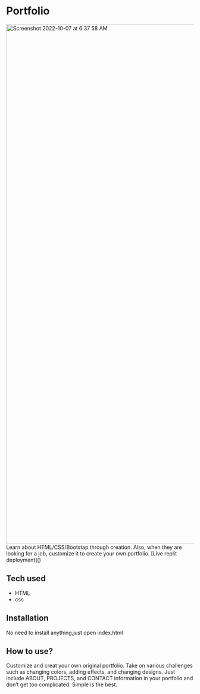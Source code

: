 # Portfolio
<img width="1392" alt="Screenshot 2022-10-07 at 6 37 58 AM" src="https://user-images.githubusercontent.com/111345784/194446007-f46f148d-45d5-4192-a821-8b7f081b8dcd.png">
Learn about HTML/CSS/Bootstap through creation. Also, when they are looking for a job, customize it to create your own portfolio.
[Live replit deployment]()

## Tech used

* HTML
* css
## Installation
No need to install anything,just open index.html
## How to use?
Customize and creat your own original portfolio. Take on various challenges such as changing colors, adding effects, and changing designs. Just include ABOUT, PROJECTS, and CONTACT information in your portfolio and don’t get too complicated. Simple is the best.
